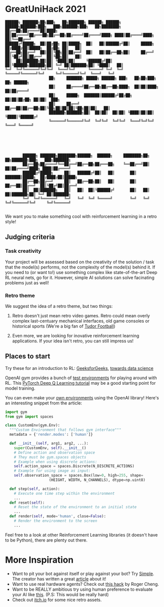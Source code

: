 # GreatUniHack 2021
```
██████╗ ███████╗██╗███╗   ██╗███████╗ ██████╗ ██████╗  ██████╗███████╗███╗   ███╗███████╗███╗   ██╗████████╗
██╔══██╗██╔════╝██║████╗  ██║██╔════╝██╔═══██╗██╔══██╗██╔════╝██╔════╝████╗ ████║██╔════╝████╗  ██║╚══██╔══╝
██████╔╝█████╗  ██║██╔██╗ ██║█████╗  ██║   ██║██████╔╝██║     █████╗  ██╔████╔██║█████╗  ██╔██╗ ██║   ██║   
██╔══██╗██╔══╝  ██║██║╚██╗██║██╔══╝  ██║   ██║██╔══██╗██║     ██╔══╝  ██║╚██╔╝██║██╔══╝  ██║╚██╗██║   ██║   
██║  ██║███████╗██║██║ ╚████║██║     ╚██████╔╝██║  ██║╚██████╗███████╗██║ ╚═╝ ██║███████╗██║ ╚████║   ██║   
╚═╝  ╚═╝╚══════╝╚═╝╚═╝  ╚═══╝╚═╝      ╚═════╝ ╚═╝  ╚═╝ ╚═════╝╚══════╝╚═╝     ╚═╝╚══════╝╚═╝  ╚═══╝   ╚═╝   
                    ██╗     ███████╗ █████╗ ██████╗ ███╗   ██╗██╗███╗   ██╗ ██████╗                         
                    ██║     ██╔════╝██╔══██╗██╔══██╗████╗  ██║██║████╗  ██║██╔════╝                         
                    ██║     █████╗  ███████║██████╔╝██╔██╗ ██║██║██╔██╗ ██║██║  ███╗                        
                    ██║     ██╔══╝  ██╔══██║██╔══██╗██║╚██╗██║██║██║╚██╗██║██║   ██║                        
                    ███████╗███████╗██║  ██║██║  ██║██║ ╚████║██║██║ ╚████║╚██████╔╝                        
                    ╚══════╝╚══════╝╚═╝  ╚═╝╚═╝  ╚═╝╚═╝  ╚═══╝╚═╝╚═╝  ╚═══╝ ╚═════╝                         






        ██████╗ ███████╗████████╗██████╗  ██████╗     ████████╗██╗  ██╗███████╗███╗   ███╗███████╗          
        ██╔══██╗██╔════╝╚══██╔══╝██╔══██╗██╔═══██╗    ╚══██╔══╝██║  ██║██╔════╝████╗ ████║██╔════╝          
        ██████╔╝█████╗     ██║   ██████╔╝██║   ██║       ██║   ███████║█████╗  ██╔████╔██║█████╗            
        ██╔══██╗██╔══╝     ██║   ██╔══██╗██║   ██║       ██║   ██╔══██║██╔══╝  ██║╚██╔╝██║██╔══╝            
        ██║  ██║███████╗   ██║   ██║  ██║╚██████╔╝       ██║   ██║  ██║███████╗██║ ╚═╝ ██║███████╗          
        ╚═╝  ╚═╝╚══════╝   ╚═╝   ╚═╝  ╚═╝ ╚═════╝        ╚═╝   ╚═╝  ╚═╝╚══════╝╚═╝     ╚═╝╚══════╝          
                                                                                                            
```
We want you to make something cool with reinforcement learning in a retro style!

## Judging criteria
### Task creativity

Your project will be assessed based on the creativity of the solution / task that the model(s) performs, not the complexity of the model(s) behind it. If you need to (or want to!) use something complex like state-of-the-art Deep RL neural nets, go for it. However, simple AI solutions can solve facinating problems just as well!

### Retro theme
We suggest the idea of a retro theme, but two things:
1. Retro doesn't just mean retro video games. Retro could mean overly complex last-centuary mechanical interfaces, old game consoles or historical sports (We're a big fan of [Tudor Football](https://primaryfacts.com/680/tudor-football-facts-and-information/))

2. Even more, we are looking for inovative reinforcement learning applications. If your idea isn't retro, you can still impress us!

## Places to start

Try these for an introduction to RL: [GeeksforGeeks](https://www.geeksforgeeks.org/what-is-reinforcement-learning/), [towards data science](https://towardsdatascience.com/reinforcement-learning-101-e24b50e1d292)

OpenAI gym provides a bunch of [test environments](https://gym.openai.com/envs/#classic_control) for playing around with RL.
This [PyTorch Deep Q Learning tutorial](https://pytorch.org/tutorials/intermediate/reinforcement_q_learning.html) may be a good starting point for model training.

You can even make your [own environments](https://towardsdatascience.com/creating-a-custom-openai-gym-environment-for-stock-trading-be532be3910e) using the OpenAI library! Here's an interesting snippet from the article:
```python
import gym
from gym import spaces

class CustomEnv(gym.Env):
  """Custom Environment that follows gym interface"""
  metadata = {'render.modes': ['human']}

  def __init__(self, arg1, arg2, ...):
    super(CustomEnv, self).__init__()
    # Define action and observation space
    # They must be gym.spaces objects
    # Example when using discrete actions:
    self.action_space = spaces.Discrete(N_DISCRETE_ACTIONS)
    # Example for using image as input:
    self.observation_space = spaces.Box(low=0, high=255, shape=
                    (HEIGHT, WIDTH, N_CHANNELS), dtype=np.uint8)

  def step(self, action):
    # Execute one time step within the environment
    ...
  def reset(self):
    # Reset the state of the environment to an initial state
    ...
  def render(self, mode='human', close=False):
    # Render the environment to the screen
    ...
```

Feel free to a look at other Reinforcement Learning libraries (it doesn't have to be Python), there are plenty out there.   

# More Inspiration
* Want to pit your bot against itself or play against your bot? Try [Simple](https://github.com/davidADSP/SIMPLE). The creator has written a great [article](https://medium.com/applied-data-science/how-to-train-ai-agents-to-play-multiplayer-games-using-self-play-deep-reinforcement-learning-247d0b440717) about it!
* Want to use real hardware agents? Check out [this hack](https://hackaday.com/2019/05/25/little-lamp-to-learn-longer-leaps/) by Roger Cheng.
* Want to be REALLY ambitious try using human preference to evaluate your AI like [this](https://openai.com/blog/deep-reinforcement-learning-from-human-preferences/). (P.S: This would be really hard)
* Check out [itch.io](https://itch.io/game-assets/free/tag-retro) for some nice retro assets.
